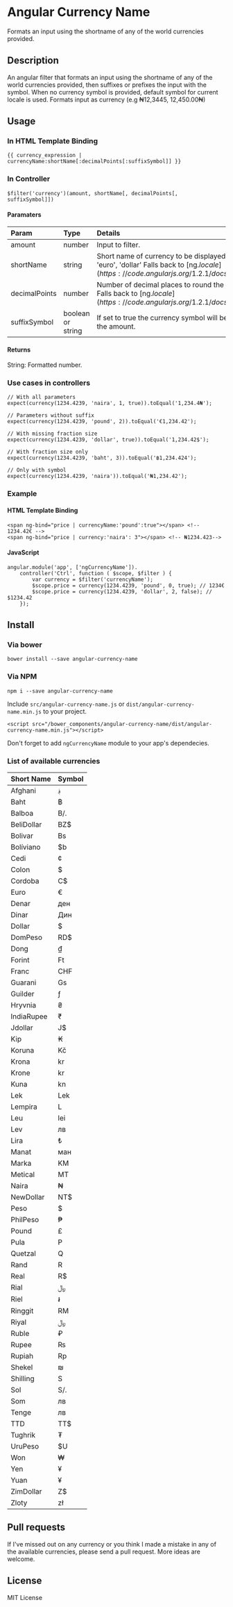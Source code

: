 # Angular Currency Name
Formats an input using the shortname of any of the world currencies provided. 

## Description
An angular filter that formats an input using the shortname of any of the world currencies provided, then suffixes or prefixes the input with the symbol. 
When no currency symbol is provided, default symbol for current locale is used.
Formats input as currency (e.g ₦12,3445, 12,450.00₦)

## Usage

### In HTML Template Binding
    {{ currency_expression | currencyName:shortName[:decimalPoints[:suffixSymbol]] }}

### In Controller
    $filter('currency')(amount, shortName[, decimalPoints[, suffixSymbol]])

#### Paramaters

Param         | Type    | Details
:-----------  | :------ | :------
amount        | number  | Input to filter.
shortName     | string  | Short name of currency to be displayed. e.g 'naira', 'euro', 'dollar' Falls back to [ng.$locale](https://code.angularjs.org/1.2.1/docs/api/ng.$locale).
decimalPoints | number  | Number of decimal places to round the number to. Falls back to [ng.$locale](https://code.angularjs.org/1.2.1/docs/api/ng.$locale)
suffixSymbol  | boolean or string | If set to true the currency symbol will be placed after the amount.

#### Returns

String: Formatted number.

### Use cases in controllers

    // With all parameters
    expect(currency(1234.4239, 'naira', 1, true)).toEqual('1,234.4₦');

    // Parameters without suffix
    expect(currency(1234.4239, 'pound', 2)).toEqual('€1,234.42');

    // With missing fraction size
    expect(currency(1234.4239, 'dollar', true)).toEqual('1,234.42$');

    // With fraction size only
    expect(currency(1234.4239, 'baht', 3)).toEqual('฿1,234.424');

    // Only with symbol
    expect(currency(1234.4239, 'naira')).toEqual('₦1,234.42');

### Example

#### HTML Template Binding

    <span ng-bind="price | currencyName:'pound':true"></span> <!-- 1234.42€ -->
    <span ng-bind="price | currency:'naira': 3"></span> <!-- ₦1234.423-->

#### JavaScript

    angular.module('app', ['ngCurrencyName']).
        controller('Ctrl', function ( $scope, $filter ) {
            var currency = $filter('currencyName');
            $scope.price = currency(1234.4239, 'pound', 0, true); // 1234€
            $scope.price = currency(1234.4239, 'dollar', 2, false); // $1234.42
        });


## Install

### Via bower

    bower install --save angular-currency-name
### Via NPM

    npm i --save angular-currency-name

Include `src/angular-currency-name.js` or `dist/angular-currency-name.min.js` to your project.

    <script src="/bower_components/angular-currency-name/dist/angular-currency-name.min.js"></script>

Don't forget to add `ngCurrencyName` module to your app's dependecies.

### List of available currencies

Short Name   | Symbol
:----------- | :-----
Afghani      |   ؋
Baht         |   ฿
Balboa       |   B/.
BeliDollar   |   BZ$
Bolivar      |   Bs
Bolíviano    |   $b
Cedi         |   ¢
Colon        |   $
Cordoba      |   C$
Euro         |   €
Denar        |   ден
Dinar        |   Дин
Dollar       |   $
DomPeso      |   RD$
Dong         |   ₫
Forint       |   Ft
Franc        |   CHF
Guarani      |   Gs
Guilder      |   ƒ
Hryvnia      |   ₴
IndiaRupee   |   ₹
Jdollar      |   J$
Kip          |   ₭
Koruna       |   Kč
Krona        |   kr
Krone        |   kr
Kuna         |   kn
Lek          |   Lek
Lempira      |   L
Leu          |   lei
Lev          |   лв
Lira         |   ₺
Manat        |   ман
Marka        |   KM
Metical      |   MT
Naira        |   ₦
NewDollar    |   NT$
Peso         |   $
PhilPeso     |   ₱
Pound        |   £
Pula         |   P
Quetzal      |   Q
Rand         |   R
Real         |   R$
Rial         |   ﷼
Riel         |   ៛
Ringgit      |   RM
Riyal        |   ﷼ 
Ruble        |   ₽
Rupee        |   ₨
Rupiah       |   Rp
Shekel       |   ₪
Shilling     |   S
Sol          |   S/.
Som          |   лв
Tenge        |   лв
TTD          |   TT$
Tughrik      |   ₮
UruPeso      |   $U
Won          |   ₩
Yen          |   ¥
Yuan         |   ¥
ZimDollar    | 	 Z$
Zloty        |   zł

## Pull requests
If I've missed out on any currency or you think I made a mistake in any of the available currencies, please send a pull request. More ideas are welcome.

## License
MIT License


